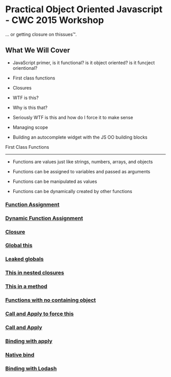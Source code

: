Practical Object Oriented Javascript - CWC 2015 Workshop
========================================================

... or getting closure on thissues™.



What We Will Cover
------------------
 * JavaScript primer, is it functional? is it object oriented? is it funcject orientional?

 * First class functions

 * Closures

 * WTF is this?

 * Why is this that?

 * Seriously WTF is this and how do I force it to make sense

 * Managing scope

 * Building an autocomplete widget with the JS OO building blocks


First Class Functions
_____________________
 * Functions are values just like strings, numbers, arrays, and objects

 * Functions can be assigned to variables and passed as arguments

 * Functions can be manipulated as values

 * Functions can be dynamically created by other functions

### [Function Assignment](https://gist.github.com/daytonn/2d0bdbaa9621d3aad207.js)
<script src="https://gist.github.com/daytonn/2d0bdbaa9621d3aad207.js"></script>

### [Dynamic Function Assignment](https://gist.github.com/daytonn/bce92d21e36b71482722.js)
<script src="https://gist.github.com/daytonn/bce92d21e36b71482722.js"></script>

### [Closure](https://gist.github.com/daytonn/ec5326a6e73685da6747.js)
<script src="https://gist.github.com/daytonn/ec5326a6e73685da6747.js"></script>

### [Global this](https://gist.github.com/daytonn/1a7ed7cbfc8929e7225f.js)
<script src="https://gist.github.com/daytonn/1a7ed7cbfc8929e7225f.js"></script>

### [Leaked globals](https://gist.github.com/daytonn/58b3b16151ed175d90ea.js)
<script src="https://gist.github.com/daytonn/58b3b16151ed175d90ea.js"></script>

### [This in nested closures](https://gist.github.com/crismali/c6adf7cb6d91f266741f.js)
<script src="https://gist.github.com/crismali/c6adf7cb6d91f266741f.js"></script>

### [This in a method](https://gist.github.com/crismali/08e53b8a740f514d77f6.js)
<script src="https://gist.github.com/crismali/08e53b8a740f514d77f6.js"></script>

### [Functions with no containing object](https://gist.github.com/crismali/247affaee419099e5583.js)
<script src="https://gist.github.com/crismali/247affaee419099e5583.js"></script>

### [Call and Apply to force this](https://gist.github.com/crismali/999e91bf1d8a1e87a105.js)
<script src="https://gist.github.com/crismali/999e91bf1d8a1e87a105.js"></script>

### [Call and Apply](https://gist.github.com/crismali/f05faffb2b701bb1ff4f.js)
<script src="https://gist.github.com/crismali/f05faffb2b701bb1ff4f.js"></script>

### [Binding with apply](https://gist.github.com/crismali/6563184aa061fab0e053.js)
<script src="https://gist.github.com/crismali/6563184aa061fab0e053.js"></script>

### [Native bind](https://gist.github.com/crismali/35fa19c388cf76aa4789.js)
<script src="https://gist.github.com/crismali/35fa19c388cf76aa4789.js"></script>

### [Binding with Lodash](https://gist.github.com/crismali/a7aaff8a591cf90e34d6.js)
<script src="https://gist.github.com/crismali/a7aaff8a591cf90e34d6.js"></script>

